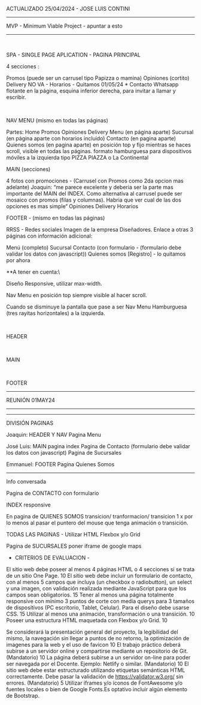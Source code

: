 ACTUALIZADO 25/04/2024 - JOSE LUIS CONTINI

- - - - - - - - - - - - 
MVP - Minimum Viable Project - apuntar a esto
- - - - - - - - - - - - 
‌

SPA - SINGLE PAGE APLICATION - PAGINA PRINCIPAL

4 secciones :

Promos
(puede ser un carrusel tipo Papizza o mamina)
Opiniones (cortito)
Delivery
NO VA - Horarios - Quitamos 01/05/24
    * Contacto Whatsapp flotante en la página, esquina inferior derecha, para invitar a llamar y escribir.

‌

NAV MENU (mismo en todas las páginas)

Partes:
Home
Promos
Opiniones
Delivery
Menu (en página aparte)
Sucursal (en página aparte con horarios incluido)
Contacto (en pagina aparte)
Quienes somos‌ (en pagina aparte)
en posición top y fijo mientras se haces scroll, visible en todas las páginas.
formato hamburguesa para dispositivos móviles a la izquierda
tipo PIZZA PIAZZA o La Continental
‌

MAIN (secciones)

4 fotos con promociones - (Carrusel con Promos como 2da opcion mas adelante)
Joaquin: “me parece excelente y deberia ser la parte mas importante del MAIN del INDEX. Como alternativa al carrusel puede ser mosaico con promos (filas y columnas). Habria que ver cual de las dos opciones es mas simple“
Opiniones
Delivery
Horarios


FOOTER - (mismo en todas las páginas)

RRSS - Redes sociales
Imagen de la empresa
Diseñadores.
Enlace a otras 3 páginas con información adicional:

Menú (completo)
Sucursal
Contacto (con formulario - (formulario debe validar los datos con javascript))
Quienes somos
[Registro] - lo quitamos por ahora
‌

**A tener en cuenta:\\

Diseño Responsive, utilizar max-width.

Nav Menu en posición top siempre visible al hacer scroll.

Cuando se disminuye la pantalla que pase a ser Nav Menu Hamburguesa (tres rayitas horizontales) a la izquierda.

‌

HEADER

‌

MAIN

‌

FOOTER




* * * * * * * 
REUNIÓN 01MAY24
* * * * * * *

* * * * * * * * * * * * * *
DIVISIÓN PAGINAS

Joaquin:
HEADER Y NAV
Pagina Menu

José Luis:
MAIN pagina index
Pagina de Contacto (formulario debe validar los datos con javascript)
Pagina de Sucursales

Emmanuel:
FOOTER
Pagina Quienes Somos


* * * * * * * * * * * * * *

Info conversada

Pagina de CONTACTO con formulario

INDEX
responsive

En pagina de QUIENES SOMOS
transicion/ tranformacion/ transicion 
1 x por lo menos
al pasar el puntero del mouse que tenga animación o transición.

TODAS LAS PAGINAS - 
Utilizar HTML Flexbox y/o Grid

Pagina de SUCURSALES
poner iframe de google maps


- CRITERIOS DE EVALUACION - 

El sitio web debe poseer al menos 4 páginas HTML o 4 secciones
si se trata de un sitio One Page. 10
El sitio web debe incluir un formulario de contacto, con al menos 5
campos que incluya (un checkbox o radiobutton), un select y una
imagen, con validación realizada mediante JavaScript para que los
campos sean obligatorios.
15
Tener al menos una página totalmente responsive con mínimo 3
puntos de corte con media querys para 3 tamaños de dispositivos
(PC escritorio, Tablet, Celular). Para el diseño debe usarse CSS.
15
Utilizar al menos una animación, transformación o una transición. 10
Poseer una estructura HTML maquetada con Flexbox y/o Grid. 10

Se considerará la presentación general del proyecto, la
legibilidad del mismo, la navegación sin llegar a puntos de no
retorno, la optimización de imagenes para la web y el uso de
favicon
10
El trabajo práctico deberá subirse a un servidor online y
compartirse mediante un repositorio de Git. (Mandatorio) 10
La página deberá subirse a un servidor on-line para poder
ser navegada por el Docente. Ejemplo: Netlify o similar.
(Mandatorio)
10
El sitio web debe estar estructurado utilizando etiquetas
semánticas HTML correctamente. Debe pasar la validación
de https://validator.w3.org/ sin errores. (Mandatorio)
5
Utilizar iframes y/o íconos de FontAwesome y/o fuentes
locales o bien de Google Fonts.Es optativo incluir algún
elemento de Bootstrap.

